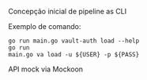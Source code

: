 Concepção inicial de pipeline as CLI<br>

Exemplo de comando:

<code>go run main.go vault-auth load --help</code><br>
<code>go run main.go va load -u ${USER} -p ${PASS}</code>

API mock via Mockoon
